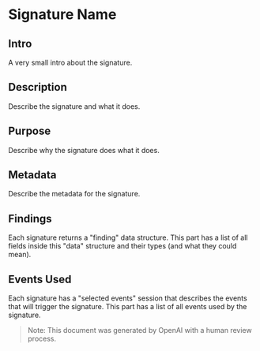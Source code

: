 
# Signature Name

## Intro

A very small intro about the signature.

## Description

Describe the signature and what it does.

## Purpose

Describe why the signature does what it does.

## Metadata

Describe the metadata for the signature.

## Findings

Each signature returns a "finding" data structure. This part has a list of all
fields inside this "data" structure and their types (and what they could mean).

## Events Used

Each signature has a "selected events" session that describes the events that
will trigger the signature. This part has a list of all events used by the
signature.

> Note: This document was generated by OpenAI with a human review process.
